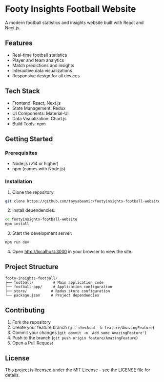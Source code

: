 # Footy Insights Football Website

A modern football statistics and insights website built with React and Next.js.

## Features

- Real-time football statistics
- Player and team analytics
- Match predictions and insights
- Interactive data visualizations
- Responsive design for all devices

## Tech Stack

- Frontend: React, Next.js
- State Management: Redux
- UI Components: Material-UI
- Data Visualization: Chart.js
- Build Tools: npm

## Getting Started

### Prerequisites

- Node.js (v14 or higher)
- npm (comes with Node.js)

### Installation

1. Clone the repository:
```bash
git clone https://github.com/tayyabaamir/footyinsights-football-website.git
```

2. Install dependencies:
```bash
cd footyinsights-football-website
npm install
```

3. Start the development server:
```bash
npm run dev
```

4. Open [http://localhost:3000](http://localhost:3000) in your browser to view the site.

## Project Structure

```
footy-insights-football/
├── football/         # Main application code
├── football-app/     # Application configuration
├── store/           # Redux store configuration
└── package.json     # Project dependencies
```

## Contributing

1. Fork the repository
2. Create your feature branch (`git checkout -b feature/AmazingFeature`)
3. Commit your changes (`git commit -m 'Add some AmazingFeature'`)
4. Push to the branch (`git push origin feature/AmazingFeature`)
5. Open a Pull Request

## License

This project is licensed under the MIT License - see the LICENSE file for details.
